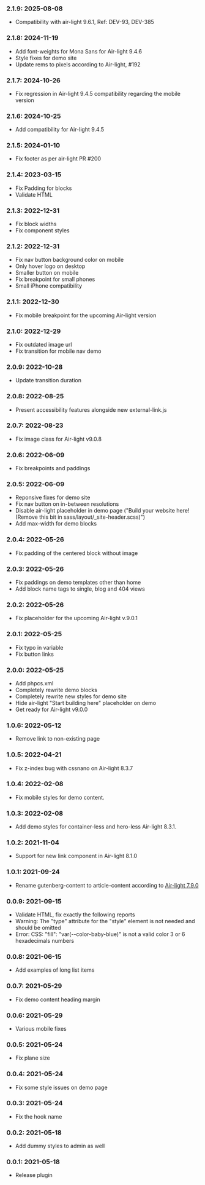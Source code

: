 ### 2.1.9: 2025-08-08

* Compatibility with air-light 9.6.1, Ref: DEV-93, DEV-385

### 2.1.8: 2024-11-19

* Add font-weights for Mona Sans for Air-light 9.4.6
* Style fixes for demo site
* Update rems to pixels according to Air-light, #192

### 2.1.7: 2024-10-26

* Fix regression in Air-light 9.4.5 compatibility regarding the mobile version

### 2.1.6: 2024-10-25

* Add compatibility for Air-light 9.4.5

### 2.1.5: 2024-01-10

* Fix footer as per air-light PR #200

### 2.1.4: 2023-03-15

* Fix Padding for blocks
* Validate HTML

### 2.1.3: 2022-12-31

* Fix block widths
* Fix component styles

### 2.1.2: 2022-12-31

* Fix nav button background color on mobile
* Only hover logo on desktop
* Smaller button on mobile
* Fix breakpoint for small phones
* Small iPhone compatibility

### 2.1.1: 2022-12-30

* Fix mobile breakpoint for the upcoming Air-light version

### 2.1.0: 2022-12-29

* Fix outdated image url
* Fix transition for mobile nav demo

### 2.0.9: 2022-10-28

* Update transition duration

### 2.0.8: 2022-08-25

* Present accessibility features alongside new external-link.js

### 2.0.7: 2022-08-23

* Fix image class for Air-light v9.0.8

### 2.0.6: 2022-06-09

* Fix breakpoints and paddings

### 2.0.5: 2022-06-09

* Reponsive fixes for demo site
* Fix nav button on in-between resolutions
* Disable air-light placeholder in demo page ("Build your website here! (Remove this bit in sass/layout/_site-header.scss)")
* Add max-width for demo blocks

### 2.0.4: 2022-05-26

* Fix padding of the centered block without image

### 2.0.3: 2022-05-26

* Fix paddings on demo templates other than home
* Add block name tags to single, blog and 404 views

### 2.0.2: 2022-05-26

* Fix placeholder for the upcoming Air-light v.9.0.1

### 2.0.1: 2022-05-25

* Fix typo in variable
* Fix button links

### 2.0.0: 2022-05-25

* Add phpcs.xml
* Completely rewrite demo blocks
* Completely rewrite new styles for demo site
* Hide air-light "Start building here" placeholder on demo
* Get ready for Air-light v9.0.0

### 1.0.6: 2022-05-12

* Remove link to non-existing page

### 1.0.5: 2022-04-21

* Fix z-index bug with cssnano on Air-light 8.3.7

### 1.0.4: 2022-02-08

* Fix mobile styles for demo content.

### 1.0.3: 2022-02-08

* Add demo styles for container-less and hero-less Air-light 8.3.1.

### 1.0.2: 2021-11-04

* Support for new link component in Air-light 8.1.0

### 1.0.1: 2021-09-24

* Rename gutenberg-content to article-content according to [Air-light 7.9.0](https://github.com/digitoimistodude/air-light/releases/tag/7.9.0)

### 0.0.9: 2021-09-15

* Validate HTML, fix exactly the following reports
* Warning: The "type" attribute for the "style" element is not needed and should be omitted
* Error: CSS: "fill": "var(--color-baby-blue)" is not a valid color 3 or 6 hexadecimals numbers

### 0.0.8: 2021-06-15

* Add examples of long list items

### 0.0.7: 2021-05-29

* Fix demo content heading margin

### 0.0.6: 2021-05-29

* Various mobile fixes

### 0.0.5: 2021-05-24

* Fix plane size

### 0.0.4: 2021-05-24

* Fix some style issues on demo page

### 0.0.3: 2021-05-24

* Fix the hook name

### 0.0.2: 2021-05-18

* Add dummy styles to admin as well

### 0.0.1: 2021-05-18

* Release plugin

